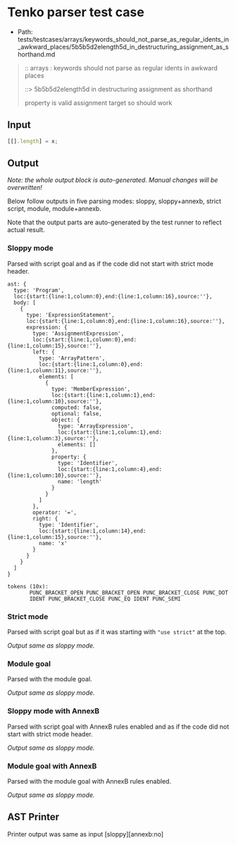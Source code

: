 # Tenko parser test case

- Path: tests/testcases/arrays/keywords_should_not_parse_as_regular_idents_in_awkward_places/5b5b5d2elength5d_in_destructuring_assignment_as_shorthand.md

> :: arrays : keywords should not parse as regular idents in awkward places
>
> ::> 5b5b5d2elength5d in destructuring assignment as shorthand
>
> property is valid assignment target so should work

## Input

`````js
[[].length] = x;
`````

## Output

_Note: the whole output block is auto-generated. Manual changes will be overwritten!_

Below follow outputs in five parsing modes: sloppy, sloppy+annexb, strict script, module, module+annexb.

Note that the output parts are auto-generated by the test runner to reflect actual result.

### Sloppy mode

Parsed with script goal and as if the code did not start with strict mode header.

`````
ast: {
  type: 'Program',
  loc:{start:{line:1,column:0},end:{line:1,column:16},source:''},
  body: [
    {
      type: 'ExpressionStatement',
      loc:{start:{line:1,column:0},end:{line:1,column:16},source:''},
      expression: {
        type: 'AssignmentExpression',
        loc:{start:{line:1,column:0},end:{line:1,column:15},source:''},
        left: {
          type: 'ArrayPattern',
          loc:{start:{line:1,column:0},end:{line:1,column:11},source:''},
          elements: [
            {
              type: 'MemberExpression',
              loc:{start:{line:1,column:1},end:{line:1,column:10},source:''},
              computed: false,
              optional: false,
              object: {
                type: 'ArrayExpression',
                loc:{start:{line:1,column:1},end:{line:1,column:3},source:''},
                elements: []
              },
              property: {
                type: 'Identifier',
                loc:{start:{line:1,column:4},end:{line:1,column:10},source:''},
                name: 'length'
              }
            }
          ]
        },
        operator: '=',
        right: {
          type: 'Identifier',
          loc:{start:{line:1,column:14},end:{line:1,column:15},source:''},
          name: 'x'
        }
      }
    }
  ]
}

tokens (10x):
       PUNC_BRACKET_OPEN PUNC_BRACKET_OPEN PUNC_BRACKET_CLOSE PUNC_DOT
       IDENT PUNC_BRACKET_CLOSE PUNC_EQ IDENT PUNC_SEMI
`````

### Strict mode

Parsed with script goal but as if it was starting with `"use strict"` at the top.

_Output same as sloppy mode._

### Module goal

Parsed with the module goal.

_Output same as sloppy mode._

### Sloppy mode with AnnexB

Parsed with script goal with AnnexB rules enabled and as if the code did not start with strict mode header.

_Output same as sloppy mode._

### Module goal with AnnexB

Parsed with the module goal with AnnexB rules enabled.

_Output same as sloppy mode._

## AST Printer

Printer output was same as input [sloppy][annexb:no]
